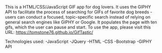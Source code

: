 This is a HTML/CSS/JavaScript GIF app for dog lovers. It uses the GIPHY API to facilitate the process of searching for GIFs of favorite dog breeds - users can conduct a focused, topic-specific search instead of relying on general search engines like GIPHY or Google. It populates the page with ten gifs, which the user can pause and start. To use the app, please visit this URL: https://tomstone76.github.io/GifTastic/

Technologies used:
-JavaScript
-JQuery
-HTML
-CSS
-Bootstrap
-GIPHY API